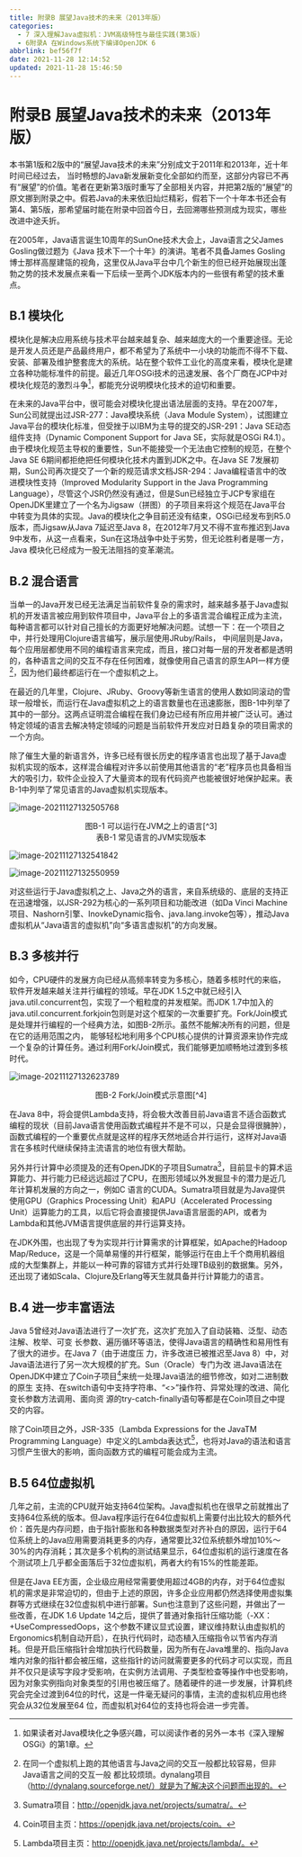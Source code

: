 ```yaml
---
title: 附录B 展望Java技术的未来（2013年版）
categories: 
  - 7 深入理解Java虛拟机：JVM高级特性与最佳实践(第3版)
  - 6附录A 在Windows系统下编译OpenJDK 6
abbrlink: bef56f7f
date: 2021-11-28 12:14:52
updated: 2021-11-28 15:46:50
---
```

# 附录B 展望Java技术的未来（2013年版）
本书第1版和2版中的“展望Java技术的未来”分别成文于2011年和2013年，近十年时间已经过去， 当时畅想的Java新发展新变化全部如约而至，这部分内容已不再有“展望”的价值。笔者在更新第3版时重写了全部相关内容，并把第2版的“展望”的原文挪到附录之中。假若Java的未来依旧灿烂精彩，假若下一个十年本书还会有第4、第5版，那希望届时能在附录中回首今日，去回溯哪些预测成为现实，哪些改进中途夭折。

在2005年，Java语言诞生10周年的SunOne技术大会上，Java语言之父James Gosling做过题为《Java 技术下一个十年》的演讲。笔者不具备James Gosling博士那样高屋建瓴的视角，这里仅从Java平台中几个新生的但已经开始展现出蓬勃之势的技术发展点来看一下后续一至两个JDK版本内的一些很有希望的技术重点。

## B.1 模块化
模块化是解决应用系统与技术平台越来越复杂、越来越庞大的一个重要途径。无论是开发人员还是产品最终用户，都不希望为了系统中一小块的功能而不得不下载、安装、部署及维护整套庞大的系统。站在整个软件工业化的高度来看，模块化是建立各种功能标准件的前提。最近几年OSGi技术的迅速发展、各个厂商在JCP中对模块化规范的激烈斗争[^1]，都能充分说明模块化技术的迫切和重要。

在未来的Java平台中，很可能会对模块化提出语法层面的支持。早在2007年，Sun公司就提出过JSR-277：Java模块系统（Java Module System），试图建立Java平台的模块化标准，但受挫于以IBM为主导的提交的JSR-291：Java SE动态组件支持（Dynamic Component Support for Java SE，实际就是OSGi R4.1）。由于模块化规范主导权的重要性，Sun不能接受一个无法由它控制的规范，在整个Java SE 6期间都拒绝把任何模块化技术内置到JDK之中。在Java SE 7发展初期，Sun公司再次提交了一个新的规范请求文档JSR-294：Java编程语言中的改进模块性支持（Improved Modularity Support in the Java Programming Language），尽管这个JSR仍然没有通过，但是Sun已经独立于JCP专家组在OpenJDK里建立了一个名为Jigsaw（拼图）的子项目来将这个规范在Java平台中转变为具体的实现。Java的模块化之争目前还没有结束，OSGi已经发布到R5.0版本，而Jigsaw从Java 7延迟至Java 8，在2012年7月又不得不宣布推迟到Java 9中发布，从这一点看来，Sun在这场战争中处于劣势，但无论胜利者是哪一方，Java 模块化已经成为一股无法阻挡的变革潮流。

## B.2 混合语言
当单一的Java开发已经无法满足当前软件复杂的需求时，越来越多基于Java虚拟机的开发语言被应用到软件项目中，Java平台上的多语言混合编程正成为主流，每种语言都可以针对自己擅长的方面更好地解决问题。试想一下：在一个项目之中，并行处理用Clojure语言编写，展示层使用JRuby/Rails， 中间层则是Java，每个应用层都使用不同的编程语言来完成，而且，接口对每一层的开发者都是透明的，各种语言之间的交互不存在任何困难，就像使用自己语言的原生API一样方便[^2]，因为他们最终都运行在一个虚拟机之上。

在最近的几年里，Clojure、JRuby、Groovy等新生语言的使用人数如同滚动的雪球一般增长，而运行在Java虚拟机之上的语言数量也在迅速膨胀，图B-1中列举了其中的一部分。这两点证明混合编程在我们身边已经有所应用并被广泛认可。通过特定领域的语言去解决特定领域的问题是当前软件开发应对日趋复杂的项目需求的一个方向。

除了催生大量的新语言外，许多已经有很长历史的程序语言也出现了基于Java虚拟机实现的版本，这样混合编程对许多以前使用其他语言的“老”程序员也具备相当大的吸引力，软件企业投入了大量资本的现有代码资产也能被很好地保护起来。表B-1中列举了常见语言的Java虚拟机实现版本。

![image-20211127132505768](https://raw.githubusercontent.com/lanlan2017/images/master/Blog/Sum/20211127132506.png)

<center>图B-1 可以运行在JVM之上的语言[^3]</center>

<center>表B-1 常见语言的JVM实现版本</center>

![image-20211127132541842](https://raw.githubusercontent.com/lanlan2017/images/master/Blog/Sum/20211127132542.png)

![image-20211127132550959](https://raw.githubusercontent.com/lanlan2017/images/master/Blog/Sum/20211127132551.png)

对这些运行于Java虚拟机之上、Java之外的语言，来自系统级的、底层的支持正在迅速增强，以JSR-292为核心的一系列项目和功能改进（如Da Vinci Machine项目、Nashorn引擎、InovkeDynamic指令、java.lang.invoke包等），推动Java虚拟机从“Java语言的虚拟机”向“多语言虚拟机”的方向发展。

## B.3 多核并行
如今，CPU硬件的发展方向已经从高频率转变为多核心，随着多核时代的来临，软件开发越来越关注并行编程的领域。早在JDK 1.5之中就已经引入java.util.concurrent包，实现了一个粗粒度的并发框架。而JDK 1.7中加入的java.util.concurrent.forkjoin包则是对这个框架的一次重要扩充。Fork/Join模式是处理并行编程的一个经典方法，如图B-2所示。虽然不能解决所有的问题，但是在它的适用范围之内， 能够轻松地利用多个CPU核心提供的计算资源来协作完成一个复杂的计算任务。通过利用Fork/Join模式，我们能够更加顺畅地过渡到多核时代。

![image-20211127132623789](https://raw.githubusercontent.com/lanlan2017/images/master/Blog/Sum/20211127132623.png)

<center>图B-2 Fork/Join模式示意图[^4]</center>

在Java 8中，将会提供Lambda支持，将会极大改善目前Java语言不适合函数式编程的现状（目前Java语言使用函数式编程并不是不可以，只是会显得很臃肿），函数式编程的一个重要优点就是这样的程序天然地适合并行运行，这样对Java语言在多核时代继续保持主流语言的地位有很大帮助。

另外并行计算中必须提及的还有OpenJDK的子项目Sumatra[^5]，目前显卡的算术运算能力、并行能力已经远远超过了CPU，在图形领域以外发掘显卡的潜力是近几年计算机发展的方向之一，例如C 语言的CUDA。Sumatra项目就是为Java提供使用GPU（Graphics Processing Unit）和APU（Accelerated Processing Unit）运算能力的工具，以后它将会直接提供Java语言层面的API，或者为Lambda和其他JVM语言提供底层的并行运算支持。

在JDK外围，也出现了专为实现并行计算需求的计算框架，如Apache的Hadoop Map/Reduce，这是一个简单易懂的并行框架，能够运行在由上千个商用机器组成的大型集群上，并能以一种可靠的容错方式并行处理TB级别的数据集。另外，还出现了诸如Scala、Clojure及Erlang等天生就具备并行计算能力的语言。

## B.4 进一步丰富语法
Java 5曾经对Java语法进行了一次扩充，这次扩充加入了自动装箱、泛型、动态注解、枚举、可变 长参数、遍历循环等语法，使得Java语言的精确性和易用性有了很大的进步。在Java 7（由于进度压 力，许多改进已被推迟至Java 8）中，对Java语法进行了另一次大规模的扩充。Sun（Oracle）专门为改 进Java语法在OpenJDK中建立了Coin子项目[^6]来统一处理Java语法的细节修改，如对二进制数的原生 支持、在switch语句中支持字符串、“<>”操作符、异常处理的改进、简化变长参数方法调用、面向资 源的try-catch-finally语句等都是在Coin项目之中提交的内容。

除了Coin项目之外，JSR-335（Lambda Expressions for the JavaTM Programming Language）中定义的Lambda表达式[^7]，也将对Java的语法和语言习惯产生很大的影响，面向函数方式的编程可能会成为主流。

## B.5 64位虚拟机
几年之前，主流的CPU就开始支持64位架构。Java虚拟机也在很早之前就推出了支持64位系统的版本。但Java程序运行在64位虚拟机上需要付出比较大的额外代价：首先是内存问题，由于指针膨胀和各种数据类型对齐补白的原因，运行于64位系统上的Java应用需要消耗更多的内存，通常要比32位系统额外增加10%～30%的内存消耗；其次是多个机构的测试结果显示，64位虚拟机的运行速度在各个测试项上几乎都全面落后于32位虚拟机，两者大约有15%的性能差距。

但是在Java EE方面，企业级应用经常需要使用超过4GB的内存，对于64位虚拟机的需求是非常迫切的，但由于上述的原因，许多企业应用都仍然选择使用虚拟集群等方式继续在32位虚拟机中进行部署。Sun也注意到了这些问题，并做出了一些改善，在JDK 1.6 Update 14之后，提供了普通对象指针压缩功能（-XX：+UseCompressedOops，这个参数不建议显式设置，建议维持默认由虚拟机的Ergonomics机制自动开启），在执行代码时，动态植入压缩指令以节省内存消耗。但是开启压缩指针会增加执行代码数量，因为所有在Java堆里的、指向Java堆内对象的指针都会被压缩，这些指针的访问就需要更多的代码才可以实现，而且并不仅只是读写字段才受影响，在实例方法调用、子类型检查等操作中也受影响，因为对象实例指向对象类型的引用也被压缩了。随着硬件的进一步发展，计算机终究会完全过渡到64位的时代，这是一件毫无疑问的事情，主流的虚拟机应用也终究会从32位发展至64 位，而虚拟机对64位的支持也将会进一步完善。

[^1]: 如果读者对Java模块化之争感兴趣，可以阅读作者的另外一本书《深入理解OSGi》的第1章。 
[^2]: 在同一个虚拟机上跑的其他语言与Java之间的交互一般都比较容易，但非Java语言之间的交互一般 都比较烦琐。dynalang项目（http://dynalang.sourceforge.net/）就是为了解决这个问题而出现的。 
[^3]: 图片来源：http://wikis.sun.com/download/attachments/16418319/OOW- 2009+Towards+A+Universal+VM.pdf。 
[^4]: 图片来源：http://www.ibm.com/developerworks/cn/java/j-lo-forkjoin/。 
[^5]: Sumatra项目：http://openjdk.java.net/projects/sumatra/。 
[^6]: Coin项目主页：https://openjdk.java.net/projects/coin。 
[^7]: Lambda项目主页：http://openjdk.java.net/projects/lambda/。
